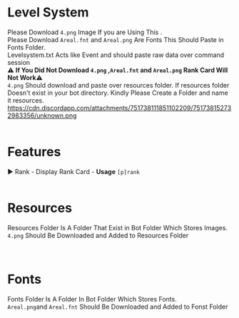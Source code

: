 # **Level System**<br>
Please Download `4.png` Image If you are Using This .<br>
Please Download `Areal.fnt` and `Areal.png` Are Fonts This Should Paste in Fonts Folder.<br>
Levelsystem.txt Acts like Event and should paste raw data over command session<br>
:warning: **If You Did Not Download `4.png` ,`Areal.fnt` and `Areal.png` Rank Card  Will Not Work**:warning:<br>
`4.png` Should download and paste over resources folder. If resources folder Doesn't exist in your bot directory. Kindly Please Create a Folder and name it resources.<br>
https://cdn.discordapp.com/attachments/751738111851102209/751738152732983356/unknown.png<br><br>

# __Features__<br>
:arrow_forward: Rank - Display Rank Card - **Usage** `[p]rank`
<br>
<br>
# Resources
Resources Folder Is A Folder That Exist in Bot Folder Which Stores Images.
<br>`4.png` Should Be Downloaded and Added to Resources Folder<br><br><br>
# Fonts
Fonts Folder Is A Folder In Bot Folder Which Stores Fonts.
<br>`Areal.png`and `Areal.fnt` Should Be Downloaded and Added to Fonst Folder
